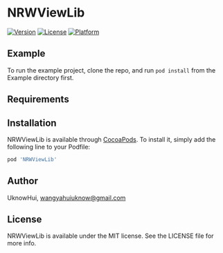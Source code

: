 # NRWViewLib

[![Version](https://img.shields.io/cocoapods/v/NRWViewLib.svg?style=flat)](https://cocoapods.org/pods/NRWViewLib)
[![License](https://img.shields.io/cocoapods/l/NRWViewLib.svg?style=flat)](https://cocoapods.org/pods/NRWViewLib)
[![Platform](https://img.shields.io/cocoapods/p/NRWViewLib.svg?style=flat)](https://cocoapods.org/pods/NRWViewLib)

## Example

To run the example project, clone the repo, and run `pod install` from the Example directory first.

## Requirements

## Installation

NRWViewLib is available through [CocoaPods](https://cocoapods.org). To install
it, simply add the following line to your Podfile:

```ruby
pod 'NRWViewLib'
```

## Author

UknowHui, wangyahuiuknow@gmail.com

## License

NRWViewLib is available under the MIT license. See the LICENSE file for more info.
